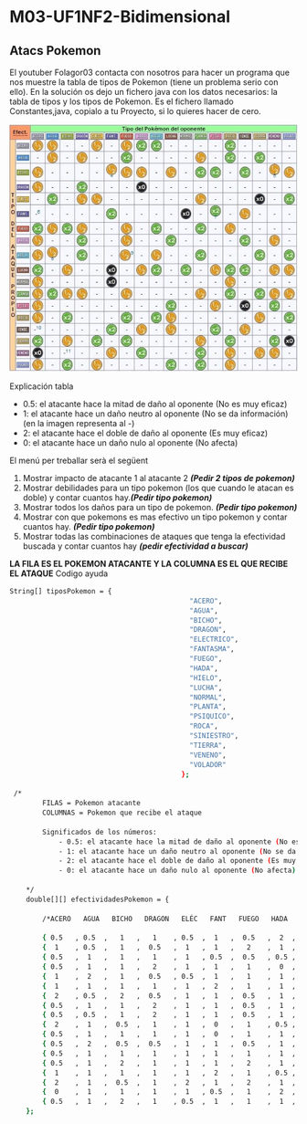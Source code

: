 # M03-UF1NF2-Bidimensional


## Atacs Pokemon


El youtuber Folagor03 contacta con nosotros para hacer un programa que nos muestre la tabla de tipos de Pokemon (tiene un problema serio con ello).
En la solución os dejo un fichero java con los datos necesarios: la tabla de tipos y los tipos de Pokemon. Es el fichero llamado Constantes,java, copialo a tu Proyecto, si lo quieres hacer de cero.

![](tabla_tipos.jpg)

Explicación tabla

- 0.5: el atacante hace la mitad de daño al oponente (No es muy eficaz)
- 1: el atacante hace un daño neutro al oponente (No se da información) (en la imagen representa al -)
- 2: el atacante hace el doble de daño al oponente (Es muy eficaz)
- 0: el atacante hace un daño nulo al oponente (No afecta)


El menú per treballar serà el següent

 1. Mostrar impacto de atacante 1 al atacante 2 ***(Pedir 2 tipos de pokemon)***
 2. Mostrar debilidades para un tipo pokemon (los que cuando le atacan es doble) y contar cuantos hay.***(Pedir tipo pokemon)***
 3. Mostrar todos los daños para un tipo de pokemon. ***(Pedir tipo pokemon)***
 4. Mostrar con que pokemons es mas efectivo un tipo pokemon y contar cuantos hay. ***(Pedir tipo pokemon)***
 5. Mostrar todas las combinaciones de ataques que tenga la efectividad buscada y contar cuantos hay ***(pedir efectividad a buscar)***
 
**LA FILA ES EL POKEMON ATACANTE Y LA COLUMNA ES EL QUE RECIBE EL ATAQUE**
Codigo ayuda
```sh
String[] tiposPokemon = {
                                            "ACERO", 
                                            "AGUA", 
                                            "BICHO",
                                            "DRAGON",
                                            "ELECTRICO",
                                            "FANTASMA",
                                            "FUEGO",
                                            "HADA",
                                            "HIELO",
                                            "LUCHA",
                                            "NORMAL",
                                            "PLANTA",
                                            "PSIQUICO",
                                            "ROCA",
                                            "SINIESTRO",
                                            "TIERRA",
                                            "VENENO",
                                            "VOLADOR"
                                          };
 
 /*
        FILAS = Pokemon atacante
        COLUMNAS = Pokemon que recibe el ataque
         
        Significados de los números:
            - 0.5: el atacante hace la mitad de daño al oponente (No es muy eficaz) 
            - 1: el atacante hace un daño neutro al oponente (No se da información pero diremos neutro)
            - 2: el atacante hace el doble de daño al oponente (Es muy eficaz)
            - 0: el atacante hace un daño nulo al oponente (No afecta)
 
    */
    double[][] efectividadesPokemon = {
         
        /*ACERO   AGUA   BICHO   DRAGON   ELÉC   FANT   FUEGO   HADA   HIELO   LUCHA   NORMAL   PLANTA   PSI   ROCA   SINIE  TIERRA   VENENO   VOLADOR   */
         
        { 0.5   , 0.5  ,   1   ,   1    , 0.5  ,  1   ,  0.5   ,  2  ,   2   ,   1   ,    1    ,   1   ,  1   ,  2  ,   1   ,   1   ,    1   ,   1},   //ACERO
        {  1    , 0.5  ,   1   ,  0.5   ,  1   ,  1   ,   2    ,  1  ,   1   ,   1   ,    1    ,  0.5  ,  1   ,  2  ,   1   ,   2   ,    1   ,   1},   //AGUA
        { 0.5   ,  1   ,   1   ,   1    ,  1   , 0.5  ,  0.5   , 0.5 ,   1   ,  0.5  ,    1    ,   2   ,  2   ,  1  ,   2   ,   1   ,   0.5  ,  0.5},  //BICHO
        { 0.5   ,  1   ,   1   ,   2    ,  1   ,  1   ,   1    ,  0  ,   1   ,   1   ,    1    ,   1   ,  1   ,  1  ,   1   ,   1   ,    1   ,   1},   // DRAGÓN
        {  1    ,  2   ,   1   ,  0.5   , 0.5  ,  1   ,   1    ,  1  ,   1   ,   1   ,    1    ,  0.5  ,  1   ,  1  ,   1   ,   0   ,    1   ,   2},   // ELÉCTRICO
        {  1    ,  1   ,   1   ,   1    ,  1   ,  2   ,   1    ,  1  ,   1   ,   1   ,    0    ,   1   ,  2   ,  1  ,  0.5  ,   1   ,    1   ,   1},   // FANTASMA
        {  2    , 0.5  ,   2   ,  0.5   ,  1   ,  1   ,  0.5   ,  1  ,   2   ,   1   ,    1    ,   2   ,  1   , 0.5 ,   1   ,   1   ,    1   ,   1},   // FUEGO
        { 0.5   ,  1   ,   1   ,   2    ,  1   ,  1   ,  0.5   ,  1  ,   1   ,   2   ,    1    ,   1   ,  1   ,  1  ,   2   ,   1   ,   0.5  ,   1},   // HADA
        { 0.5   , 0.5  ,   1   ,   2    ,  1   ,  1   ,  0.5   ,  1  ,  0.5  ,   1   ,    1    ,   2   ,  1   ,  1  ,   1   ,   2   ,    1   ,   2},   // HIELO
        {  2    ,  1   ,  0.5  ,   1    ,  1   ,  0   ,   1    , 0.5 ,   2   ,   1   ,    2    ,   1   , 0.5  ,  2  ,   2   ,   1   ,   0.5  ,  0.5},  // LUCHA
        { 0.5   ,  1   ,   1   ,   1    ,  1   ,  0   ,   1    ,  1  ,   1   ,   1   ,    1    ,   1   ,  1   , 0.5 ,   1   ,   1   ,    1   ,   1},   // NORMAL
        { 0.5   ,  2   ,  0.5  ,  0.5   ,  1   ,  1   ,  0.5   ,  1  ,   1   ,   1   ,    1    ,  0.5  ,  1   ,  2  ,   1   ,   2   ,   0.5  ,  0.5},  // PLANTA
        { 0.5   ,  1   ,   1   ,   1    ,  1   ,  1   ,   1    ,  1  ,   1   ,   2   ,    1    ,   1   , 0.5  ,  1  ,   0   ,   1   ,    2   ,   1},   // PSÍQUICO
        { 0.5   ,  1   ,   2   ,   1    ,  1   ,  1   ,   2    ,  1  ,   2   ,  0.5  ,    1    ,   1   ,  1   ,  1  ,   1   ,  0.5  ,    1   ,   2},   // ROCA
        {  1    ,  1   ,   1   ,   1    ,  1   ,  2   ,   1    , 0.5 ,   1   ,  0.5  ,    1    ,   1   ,  2   ,  1  ,  0.5  ,   1   ,    1   ,   1},   // SINIESTRO
        {  2    ,  1   ,  0.5  ,   1    ,  2   ,  1   ,   2    ,  1  ,   1   ,   1   ,    1    ,  0.5  ,  1   ,  2  ,   1   ,   1   ,    2   ,   0},   // TIERRA
        {  0    ,  1   ,   1   ,   1    ,  1   , 0.5  ,   1    ,  2  ,   1   ,   1   ,    1    ,   2   ,  1   , 0.5 ,   1   ,  0.5  ,   0.5  ,   1},   // VENENO
        { 0.5   ,  1   ,   2   ,   1    , 0.5  ,  1   ,   1    ,  1  ,   1   ,   2   ,    1    ,   2   ,  1   , 0.5 ,   1   ,   1   ,    1   ,   1}    // VOLADOR
    };
```
